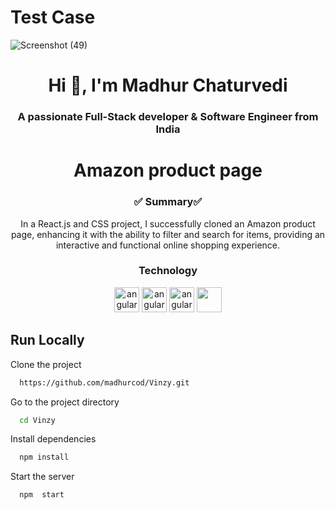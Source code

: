 # Test Case

![Screenshot (49)](https://github.com/madhurcod/Vinzy/assets/93113162/0b375a91-b2e9-4339-ae01-453a50400b87)


<h1 align="center">Hi 👋, I'm Madhur Chaturvedi</h1>
<h3 align="center">A passionate Full-Stack developer & Software Engineer from India</h3>
<h1 align="center">Amazon product page</h1>
<h3 align="center">✅ Summary✅ </h3>
<p  align="center" >
  In a React.js and CSS project, I successfully cloned an Amazon product page, enhancing it with the ability to filter and search for items, providing an interactive and functional online shopping experience.
</p>
<h3 align="center">Technology</h3>
<p align="center">
  <img src="https://miro.medium.com/v2/resize:fit:512/1*W3ZHer9j6Cxzh78m0jLLdw.png" alt="angular" width="40" height="40"/> 
    <img src="https://cdn-icons-png.flaticon.com/512/732/732212.png" alt="angular" width="40" height="40"/> 
      <img src="https://cdn4.iconfinder.com/data/icons/social-media-logos-6/512/121-css3-512.png" alt="angular" width="40" height="40"/> 
        <img src="https://blog.leonhassan.co.uk/content/images/2019/01/react-1.svg" width="40" height="40"/> 
</p>     

## Run Locally

Clone the project

```bash
  https://github.com/madhurcod/Vinzy.git
```

Go to the project directory

```bash
  cd Vinzy
```

Install dependencies

```bash
  npm install 
```

Start the server

```bash
  npm  start
```





